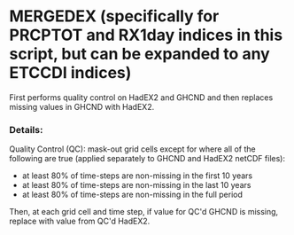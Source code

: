 # MERGEDEX (specifically for PRCPTOT and RX1day indices in this script, but can be expanded to any ETCCDI indices)
First performs quality control on HadEX2 and GHCND and then replaces missing values in GHCND with HadEX2.

### Details:
Quality Control (QC): mask-out grid cells except for where all of the following are true (applied separately to GHCND and HadEX2 netCDF files):
- at least 80% of time-steps are non-missing in the first 10 years
- at least 80% of time-steps are non-missing in the last 10 years
- at least 80% of time-steps are non-missing in the full period

Then, at each grid cell and time step, if value for QC'd GHCND is missing, replace with value from QC'd HadEX2.
